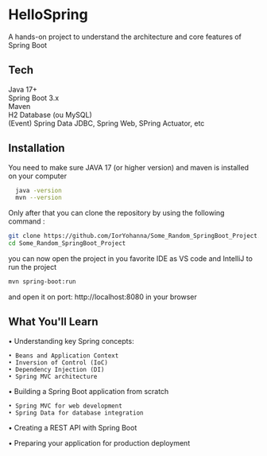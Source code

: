 
# HelloSpring

A hands-on project to understand the architecture and core features of Spring Boot


## Tech 

Java 17+                 
Spring Boot 3.x           
Maven         
H2 Database (ou MySQL)         
(Event) Spring Data JDBC, Spring Web, SPring Actuator, etc


## Installation

You need to make sure JAVA 17 (or higher version) and maven is installed on your computer
```bash
  java -version
  mvn --version
```
Only after that you can clone the repository by using the following command :
```bash
git clone https://github.com/IorYohanna/Some_Random_SpringBoot_Project.git
cd Some_Random_SpringBoot_Project
```
you can now open the project in you favorite IDE as VS code and IntelliJ to run 
the project
```bash
mvn spring-boot:run
```
and open it on port: http://localhost:8080 in your browser

## What You'll Learn

• Understanding key Spring concepts:

    • Beans and Application Context
    • Inversion of Control (IoC)
    • Dependency Injection (DI)
    • Spring MVC architecture

• Building a Spring Boot application from scratch


    • Spring MVC for web development
    • Spring Data for database integration

• Creating a REST API with Spring Boot

• Preparing your application for production deployment



